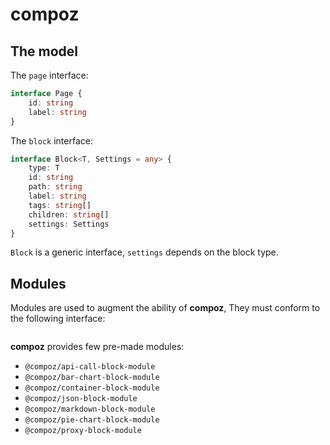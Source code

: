 # compoz

## The model

The `page` interface:

```typescript
interface Page {
    id: string
    label: string
}
```

The `block` interface:

```typescript
interface Block<T, Settings = any> {
    type: T
    id: string
    path: string
    label: string
    tags: string[]
    children: string[]
    settings: Settings
}
```

`Block` is a generic interface, `settings` depends on the block type.

## Modules

Modules are used to augment the ability of **compoz**,
They must conform to the following interface:

```
```

**compoz** provides few pre-made modules:

- `@compoz/api-call-block-module`
- `@compoz/bar-chart-block-module`
- `@compoz/container-block-module`
- `@compoz/json-block-module`
- `@compoz/markdown-block-module`
- `@compoz/pie-chart-block-module`
- `@compoz/proxy-block-module`
